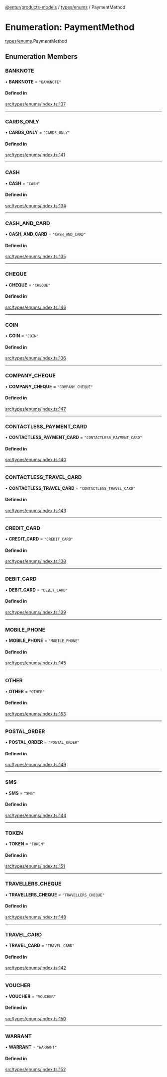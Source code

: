 [@entur/products-models](../README.md) / [types/enums](../modules/types_enums.md) / PaymentMethod

# Enumeration: PaymentMethod

[types/enums](../modules/types_enums.md).PaymentMethod

## Enumeration Members

### BANKNOTE

• **BANKNOTE** = ``"BANKNOTE"``

#### Defined in

[src/types/enums/index.ts:137](https://github.com/entur/products-models/blob/main/src/types/enums/index.ts#L137)

___

### CARDS\_ONLY

• **CARDS\_ONLY** = ``"CARDS_ONLY"``

#### Defined in

[src/types/enums/index.ts:141](https://github.com/entur/products-models/blob/main/src/types/enums/index.ts#L141)

___

### CASH

• **CASH** = ``"CASH"``

#### Defined in

[src/types/enums/index.ts:134](https://github.com/entur/products-models/blob/main/src/types/enums/index.ts#L134)

___

### CASH\_AND\_CARD

• **CASH\_AND\_CARD** = ``"CASH_AND_CARD"``

#### Defined in

[src/types/enums/index.ts:135](https://github.com/entur/products-models/blob/main/src/types/enums/index.ts#L135)

___

### CHEQUE

• **CHEQUE** = ``"CHEQUE"``

#### Defined in

[src/types/enums/index.ts:146](https://github.com/entur/products-models/blob/main/src/types/enums/index.ts#L146)

___

### COIN

• **COIN** = ``"COIN"``

#### Defined in

[src/types/enums/index.ts:136](https://github.com/entur/products-models/blob/main/src/types/enums/index.ts#L136)

___

### COMPANY\_CHEQUE

• **COMPANY\_CHEQUE** = ``"COMPANY_CHEQUE"``

#### Defined in

[src/types/enums/index.ts:147](https://github.com/entur/products-models/blob/main/src/types/enums/index.ts#L147)

___

### CONTACTLESS\_PAYMENT\_CARD

• **CONTACTLESS\_PAYMENT\_CARD** = ``"CONTACTLESS_PAYMENT_CARD"``

#### Defined in

[src/types/enums/index.ts:140](https://github.com/entur/products-models/blob/main/src/types/enums/index.ts#L140)

___

### CONTACTLESS\_TRAVEL\_CARD

• **CONTACTLESS\_TRAVEL\_CARD** = ``"CONTACTLESS_TRAVEL_CARD"``

#### Defined in

[src/types/enums/index.ts:143](https://github.com/entur/products-models/blob/main/src/types/enums/index.ts#L143)

___

### CREDIT\_CARD

• **CREDIT\_CARD** = ``"CREDIT_CARD"``

#### Defined in

[src/types/enums/index.ts:138](https://github.com/entur/products-models/blob/main/src/types/enums/index.ts#L138)

___

### DEBIT\_CARD

• **DEBIT\_CARD** = ``"DEBIT_CARD"``

#### Defined in

[src/types/enums/index.ts:139](https://github.com/entur/products-models/blob/main/src/types/enums/index.ts#L139)

___

### MOBILE\_PHONE

• **MOBILE\_PHONE** = ``"MOBILE_PHONE"``

#### Defined in

[src/types/enums/index.ts:145](https://github.com/entur/products-models/blob/main/src/types/enums/index.ts#L145)

___

### OTHER

• **OTHER** = ``"OTHER"``

#### Defined in

[src/types/enums/index.ts:153](https://github.com/entur/products-models/blob/main/src/types/enums/index.ts#L153)

___

### POSTAL\_ORDER

• **POSTAL\_ORDER** = ``"POSTAL_ORDER"``

#### Defined in

[src/types/enums/index.ts:149](https://github.com/entur/products-models/blob/main/src/types/enums/index.ts#L149)

___

### SMS

• **SMS** = ``"SMS"``

#### Defined in

[src/types/enums/index.ts:144](https://github.com/entur/products-models/blob/main/src/types/enums/index.ts#L144)

___

### TOKEN

• **TOKEN** = ``"TOKEN"``

#### Defined in

[src/types/enums/index.ts:151](https://github.com/entur/products-models/blob/main/src/types/enums/index.ts#L151)

___

### TRAVELLERS\_CHEQUE

• **TRAVELLERS\_CHEQUE** = ``"TRAVELLERS_CHEQUE"``

#### Defined in

[src/types/enums/index.ts:148](https://github.com/entur/products-models/blob/main/src/types/enums/index.ts#L148)

___

### TRAVEL\_CARD

• **TRAVEL\_CARD** = ``"TRAVEL_CARD"``

#### Defined in

[src/types/enums/index.ts:142](https://github.com/entur/products-models/blob/main/src/types/enums/index.ts#L142)

___

### VOUCHER

• **VOUCHER** = ``"VOUCHER"``

#### Defined in

[src/types/enums/index.ts:150](https://github.com/entur/products-models/blob/main/src/types/enums/index.ts#L150)

___

### WARRANT

• **WARRANT** = ``"WARRANT"``

#### Defined in

[src/types/enums/index.ts:152](https://github.com/entur/products-models/blob/main/src/types/enums/index.ts#L152)
